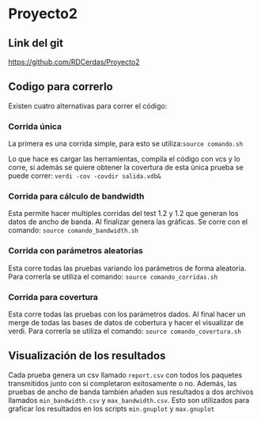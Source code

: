 # Proyecto2

## Link del git

https://github.com/RDCerdas/Proyecto2

## Codigo para correrlo

Existen cuatro alternativas para correr el código:

### Corrida única
La primera es una corrida simple, para esto se utiliza:`source comando.sh`

Lo que hace es cargar las herramientas, compila el código con vcs y lo corre, si además se quiere obtener la covertura de esta única prueba se puede correr: `verdi -cov -covdir salida.vdb&`

### Corrida para cálculo de bandwidth
Esta permite hacer multiples corridas del test 1.2 y 1.2 que generan los datos de ancho de banda. Al finalizar genera las gráficas.
Se corre con el comando: `source comando_bandwidth.sh`

### Corrida con parámetros aleatorias
Esta corre todas las pruebas variando los parámetros de forma aleatoria. Para correrla se utiliza el comando: `source comando_corridas.sh`


### Corrida para covertura
Esta corre todas las pruebas con los parámetros dados. Al final hacer un merge de todas las bases de datos de cobertura y hacer el visualizar de verdi. Para correrla se utiliza el comando: `source comando_covertura.sh`

## Visualización de los resultados
Cada prueba genera un csv llamado `report.csv` con todos los paquetes transmitidos junto con si completaron exitosamente o no. Además, las pruebas de ancho de banda también añaden sus resultados a dos archivos llamados `min_bandwidth.csv` y `max_bandwidth.csv`. Esto son utilizados para graficar los resultados en los scripts `min.gnuplot` y `max.gnuplot`
